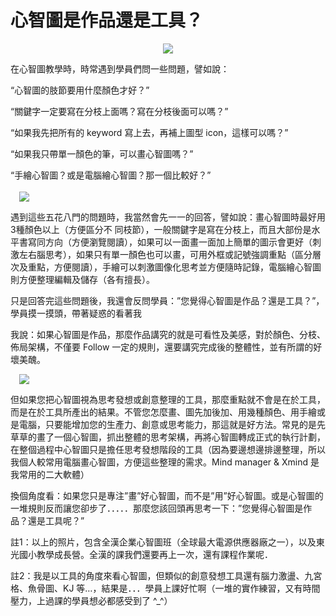 # 心智圖是作品還是工具？ 

<div style="clear: both; text-align: center;"></div>
<div style="clear: both; text-align: center;"><a href="http://4.bp.blogspot.com/-IkG0vAGtEUc/VhRx1ZY_AfI/AAAAAAAANcA/1uAFPWGO13Y/s1600/IMG_1362_thumb.jpg" style="margin-left: 1em; margin-right: 1em;"><img border="0" src="http://4.bp.blogspot.com/-IkG0vAGtEUc/VhRx1ZY_AfI/AAAAAAAANcA/1uAFPWGO13Y/s1600/IMG_1362_thumb.jpg"/></a></div>
<p>在心智圖教學時，時常遇到學員們問一些問題，譬如說：</p>
<p>“心智圖的肢節要用什麼顏色才好？”</p>
<p>“關鍵字一定要寫在分枝上面嗎？寫在分枝後面可以嗎？”</p>
<p>“如果我先把所有的 keyword 寫上去，再補上圖型 icon，這樣可以嗎？”</p>
<p>“如果我只帶單一顏色的筆，可以畫心智圖嗎？”</p>
<p>“手繪心智圖？或是電腦繪心智圖？那一個比較好？”<br/><a name="more"></a><br/> <a href="http://2.bp.blogspot.com/-O1fcnYi5CEM/VhRx1U74AsI/AAAAAAAANb0/drOC2evm8ME/s1600/IMG_1356_thumb_3.jpg" style="margin-left: 1em; margin-right: 1em; text-align: center;"><img border="0" src="http://2.bp.blogspot.com/-O1fcnYi5CEM/VhRx1U74AsI/AAAAAAAANb0/drOC2evm8ME/s1600/IMG_1356_thumb_3.jpg"/></a></p>
<p>遇到這些五花八門的問題時，我當然會先一一的回答，譬如說：畫心智圖時最好用3種顏色以上（方便區分不 同枝節），一般關鍵字是寫在分枝上，而且大部份是水平書寫同方向（方便瀏覽閱讀），如果可以一面畫一面加上簡單的圖示會更好（刺激左右腦思考），如果只有單一顏色也可以畫，可用外框或記號強調重點（區分層次及重點，方便閱讀），手繪可以刺激圖像化思考並方便隨時記錄，電腦繪心智圖則方便整理編輯及儲存（各有擅長）。</p>
<p>只是回答完這些問題後，我還會反問學員：”您覺得心智圖是作品？還是工具？”，學員摸一摸頭，帶著疑惑的看著我</p>
<p>我說：如果心智圖是作品，那麼作品講究的就是可看性及美感，對於顏色、分枝、佈局架構，不僅要 Follow 一定的規則，還要講究完成後的整體性，並有所謂的好壞美醜。</p>
<p><a href="http://4.bp.blogspot.com/-92bzQd3eOsw/VhRx1d-zNSI/AAAAAAAANbw/rfiQyEufs3s/s1600/DSC06196_thumb.jpg" style="margin-left: 1em; margin-right: 1em; text-align: center;"><img border="0" src="http://4.bp.blogspot.com/-92bzQd3eOsw/VhRx1d-zNSI/AAAAAAAANbw/rfiQyEufs3s/s1600/DSC06196_thumb.jpg"/></a></p>
<p>但如果您把心智圖視為思考發想或創意整理的工具，那麼重點就不會是在於工具，而是在於工具所產出的結果。不管您怎麼畫、圖先加後加、用幾種顏色、用手繪或是電腦，只要能增加您的生產力、創意或思考能力，那這就是好方法。常見的是先草草的畫了一個心智圖，抓出整體的思考架構，再將心智圖轉成正式的執行計劃，在整個過程中心智圖只是擔任思考發想階段的工具（因為要邊想邊排邊整理，所以我個人較常用電腦畫心智圖，方便這些整理的需求。Mind manager &amp; Xmind 是我常用的二大軟體）</p>
<p>換個角度看：如果您只是專注”畫”好心智圖，而不是”用”好心智圖。或是心智圖的一堆規則反而讓您卻步了．．．．．那麼您該回頭再思考一下：”您覺得心智圖是作品？還是工具呢？”</p>
<p>註1：以上的照片，包含全漢企業心智圖班（全球最大電源供應器廠之一），以及東光國小教學成長營。全漢的課我們還要再上一次，還有課程作業呢．</p>
<p>註2：我是以工具的角度來看心智圖，但類似的創意發想工具還有腦力激盪、九宮格、魚骨圖、KJ 等…，結果是．．．學員上課好忙啊（一堆的實作練習，又有時間壓力，上過課的學員想必都感受到了 ^_^）</p>